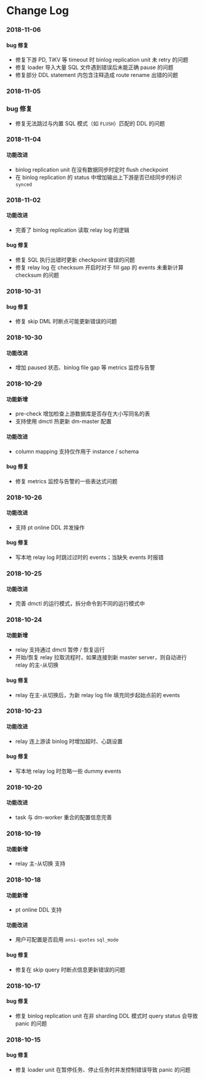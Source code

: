 Change Log
===

### 2018-11-06

#### bug 修复

- 修复下游 PD, TiKV 等 timeout 时 binlog replication unit 未 retry 的问题
- 修复 loader 导入大量 SQL 文件遇到错误后未能正确 pause 的问题
- 修复部分 DDL statement 内包含注释造成 route rename 出错的问题

### 2018-11-05

### bug 修复

- 修复无法跳过与内置 SQL 模式（如 `FLUSH`）匹配的 DDL 的问题

### 2018-11-04

#### 功能改进

- binlog replication unit 在没有数据同步时定时 flush checkpoint
- 在 binlog replication 的 status 中增加输出上下游是否已经同步的标识 `synced`

### 2018-11-02

#### 功能改进

- 完善了 binlog replication 读取 relay log 的逻辑

#### bug 修复

- 修复 SQL 执行出错时更新 checkpoint 错误的问题
- 修复 relay log 在 checksum 开启时对于 fill gap 的 events 未重新计算 checksum 的问题

### 2018-10-31

#### bug 修复

- 修复 skip DML 时断点可能更新错误的问题

### 2018-10-30

#### 功能改进

- 增加 paused 状态、binlog file gap 等 metrics 监控与告警

### 2018-10-29

#### 功能新增

- pre-check 增加检查上游数据库是否存在大小写同名的表
- 支持使用 dmctl 热更新 dm-master 配置

#### 功能改进

- column mapping 支持仅作用于 instance / schema

#### bug 修复

- 修复 metrics 监控与告警的一些表达式问题

### 2018-10-26

#### 功能改进

- 支持 pt online DDL 并发操作

#### bug 修复

- 写本地 relay log 时跳过过时的 events；当缺失 events 时报错

### 2018-10-25

#### 功能改进

- 完善 dmctl 的运行模式，拆分命令到不同的运行模式中

### 2018-10-24

#### 功能新增

- relay 支持通过 dmctl 暂停 / 恢复运行
- 开始/恢复 relay 拉取流程时，如果连接到新 master server，则自动进行 relay 的主-从切换

#### bug 修复

- relay 在主-从切换后，为新 relay log file 填充同步起始点前的 events

### 2018-10-23

#### 功能改进
- relay 连上游读 binlog 时增加超时、心跳设置

#### bug 修复

- 写本地 relay log 时忽略一些 dummy events

### 2018-10-20

#### 功能改进

- task 与 dm-worker 重合的配置信息完善

### 2018-10-19

#### 功能新增

- relay 主-从切换 支持

### 2018-10-18

#### 功能新增

- pt online DDL 支持

#### 功能改进

- 用户可配置是否启用 `ansi-quotes` `sql_mode`

#### bug 修复

- 修复在 skip query 时断点信息更新错误的问题

### 2018-10-17

#### bug 修复

- 修复 binlog replication unit 在非 sharding DDL 模式时 query status 会导致 panic 的问题

### 2018-10-15

#### bug 修复

- 修复 loader unit 在暂停任务、停止任务时并发控制错误导致 panic 的问题
